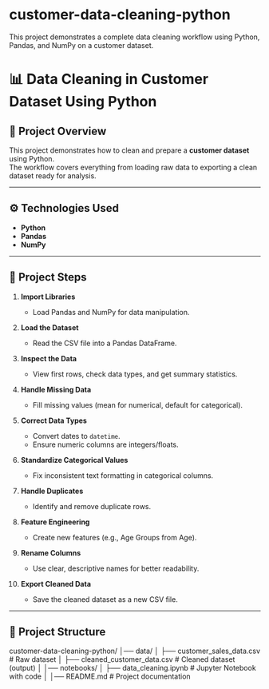 # customer-data-cleaning-python
This project demonstrates a complete data cleaning workflow using Python, Pandas, and NumPy on a customer dataset.

# 📊 Data Cleaning in Customer Dataset Using Python  

## 📌 Project Overview  
This project demonstrates how to clean and prepare a **customer dataset** using Python.  
The workflow covers everything from loading raw data to exporting a clean dataset ready for analysis.  

---

## ⚙️ Technologies Used  
- **Python**  
- **Pandas**  
- **NumPy**  

---

## 🚀 Project Steps  

1. **Import Libraries**  
   - Load Pandas and NumPy for data manipulation.  

2. **Load the Dataset**  
   - Read the CSV file into a Pandas DataFrame.  

3. **Inspect the Data**  
   - View first rows, check data types, and get summary statistics.  

4. **Handle Missing Data**  
   - Fill missing values (mean for numerical, default for categorical).  

5. **Correct Data Types**  
   - Convert dates to `datetime`.  
   - Ensure numeric columns are integers/floats.  

6. **Standardize Categorical Values**  
   - Fix inconsistent text formatting in categorical columns.  

7. **Handle Duplicates**  
   - Identify and remove duplicate rows.  

8. **Feature Engineering**  
   - Create new features (e.g., Age Groups from Age).  

9. **Rename Columns**  
   - Use clear, descriptive names for better readability.  

10. **Export Cleaned Data**  
    - Save the cleaned dataset as a new CSV file.  

---

## 📂 Project Structure  
customer-data-cleaning-python/
│── data/
│ ├── customer_sales_data.csv # Raw dataset
│ ├── cleaned_customer_data.csv # Cleaned dataset (output)
│
│── notebooks/
│ ├── data_cleaning.ipynb # Jupyter Notebook with code
│
│── README.md # Project documentation
